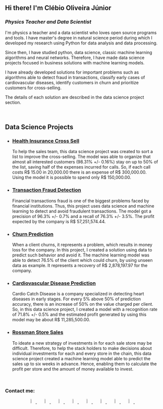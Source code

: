 ## Hi there! I'm Clébio Oliveira Júnior

<h3><i>Physics Teacher and Data Scientist</i></h3>

I'm physics a teacher and a data scientist who loves open source programs and tools. I have master's degree in natural science period during which I developed my research using Python for data analysis and data processing. 

Since then, I have studied python, data science, classic machine learning algorithms and neural networks. Therefore, I have made data science projects focused in business solutions with machine learning models.

I have already developed solutions for important problems such as algorithms able to detect fraud in transactions, classify early cases of cardiovascular diseases, identify customers in churn and prioritize customers for cross-selling.

The details of each solution are described in the data science project section.

<br>

## Data Science Projects

- ### [Health Insurance Cross Sell](https://github.com/juniorcl/health-insurance-cross-sell)

    To help the sales team, this data science project was created to sort a list to improve the cross-selling. The model was able to organize that almost all interested customers (98.31% +/- 0.16%) stay on up to 50% of the list, saving half of the expenses incurred for calls. So, if each call costs R\$ 15.00 in 20,000.00 there is an expense of R\$ 300,000.00. Using the model it is possible to spend only R$ 150,000.00.

- ### [Transaction Fraud Detection](https://github.com/juniorcl/transaction-fraud-detection)

    Financial transactions fraud is one of the biggest problems faced by financial institutions. Thus, this project uses data science and machine learning to detect and avoid fraudulent transactions. The model got a precision of 96.3% +/- 0.7% and a recall of 76.3% +/- 3.5%. The profit expected by the company is R$ 57,251,574.44.

- ### [Churn Prediction](https://github.com/juniorcl/churn-prediction)

    When a client churns, it represents a problem, which results in money loss for the company. In this project, I created a solution using data to predict such behavior and avoid it. The machine learning model was able to detect 76.5% of the client which could churn, by using unseen data as example. It represents a recovery of R$ 2,878,197.97 for the company.

- ### [Cardiovascular Disease Prediction](https://github.com/juniorcl/cardiovascular-disease-prediction)

    Cardio Catch Disease is a company specialized in detecting heart diseases in early stages. For every 5% above 50% of prediction accuracy, there is an increase of 50% on the value charged per client. So, in this data science project, I created a model with a recognition rate of 71.8% +/- 0.5% and the estimated profit generated by using this model may be about R$ 11,285,500.00.

- ### [Rossman Store Sales](https://github.com/juniorcl/rossman-store-sales)

    To ideate a new strategy of investments in for each sale store may be difficult. Therefore, to help the stack holders to make decisions about individual investments for each and every store in the chain, this data science project created a machine learning model able to predict the sales up to six weeks in advance. Hence, enabling them to calculate the profit per store and the amount of money available to invest.

<br>

### Contact me:

<div align="center">

<a href="https://www.linkedin.com/in/clebiojunior">
    <img src="https://simpleicons.org/icons/linkedin.svg" width="6%" alt="linkedin">
</a>&nbsp;&nbsp;

<a href="https://www.github.com/juniorcl">
    <img src="https://simpleicons.org/icons/github.svg" width="6%" alt="github">
</a>&nbsp;&nbsp;

<a href="https://www.kaggle.com/juniorcl">
    <img src="https://simpleicons.org/icons/kaggle.svg" width="6%" alt="kaggle">
</a>&nbsp;&nbsp;

<a href="https://www.twitter.com/clebioojunior">
    <img src="https://simpleicons.org/icons/twitter.svg" width="6%" alt="twitter">
</a>&nbsp;&nbsp;

<a href="https://www.medium.to/@juniorcl">
    <img src="https://simpleicons.org/icons/medium.svg" width="6%" alt="medium">
</a>&nbsp;&nbsp;

<a href="https://www.dev.to/clebioojunior">
    <img src="https://simpleicons.org/icons/dev-dot-to.svg" width="6%" alt="dev">
</a>&nbsp;&nbsp;

<a href="https://www.gitlab.com/juniorcl">
    <img src="https://simpleicons.org/icons/gitlab.svg" width="6%" alt="gitlab">
</a>&nbsp;&nbsp;

<a href="https://mailto:clebiomojunior@gmail.com">
    <img src="https://simpleicons.org/icons/gmail.svg" width="6%" alt="gmail">
</a>&nbsp;&nbsp;

</div>
